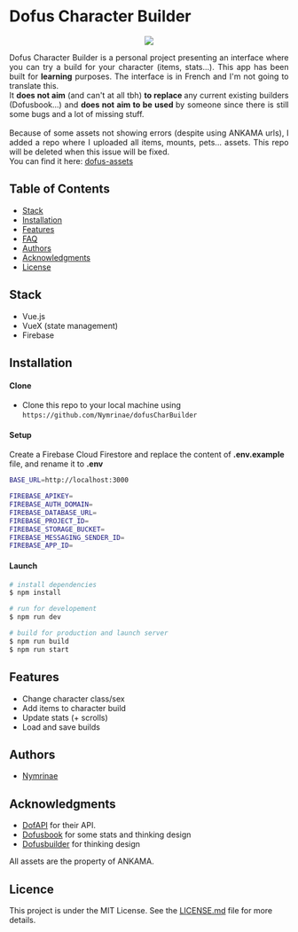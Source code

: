 # Dofus Character Builder

<p align="center">
  <img src="https://imgur.com/Jnj50XZ.png" style="margin: 0 auto;">
</p>

<p align="justify">
Dofus Character Builder is a personal project presenting an interface where you can try a build for your character (items, stats...). This app has been built for <b>learning</b> purposes. The interface is in French and I'm not going to translate this.
<br>It <b>does not aim</b> (and can't at all tbh) <b>to replace </b> any current existing builders (Dofusbook...) and <b> does not aim to be used </b> by someone since there is still some bugs and a lot of missing stuff.<br><br>
Because of some assets not showing errors (despite using ANKAMA urls), I added a repo where I uploaded all items, mounts, pets... assets. This repo will be deleted when this issue will be fixed.<br>You can find it here: <a href="https://github.com/Nymrinae/dofus-assets"> dofus-assets </a>
</p>

## Table of Contents
- [Stack](#stack)
- [Installation](#installation)
- [Features](#features)
- [FAQ](#faq)
- [Authors](#authors)
- [Acknowledgments](#acknowledgments)
- [License](#license)

## Stack

- Vue.js
- VueX (state management)
- Firebase

## Installation

#### Clone
- Clone this repo to your local machine using `https://github.com/Nymrinae/dofusCharBuilder`

#### Setup

Create a Firebase Cloud Firestore and replace the content of **.env.example** file, and rename it to **.env**

```sh
BASE_URL=http://localhost:3000

FIREBASE_APIKEY=
FIREBASE_AUTH_DOMAIN=
FIREBASE_DATABASE_URL=
FIREBASE_PROJECT_ID=
FIREBASE_STORAGE_BUCKET=
FIREBASE_MESSAGING_SENDER_ID=
FIREBASE_APP_ID=
```

#### Launch

```sh
# install dependencies
$ npm install

# run for developement
$ npm run dev

# build for production and launch server
$ npm run build
$ npm run start
```

## Features
- Change character class/sex
- Add items to character build
- Update stats (+ scrolls)
- Load and save builds

## Authors
- [Nymrinae](https://github.com/Nymrinae)


## Acknowledgments
- [DofAPI](https://dofapi.fr/) for their API.
- [Dofusbook](https://www.dofusbook.net/fr) for some stats and thinking design
- [Dofusbuilder](https://dofusbuilder.com/) for thinking design

All assets are the property of ANKAMA.

## Licence
This project is under the MIT License. See the [LICENSE.md](./LICENSE.md) file for more details.
